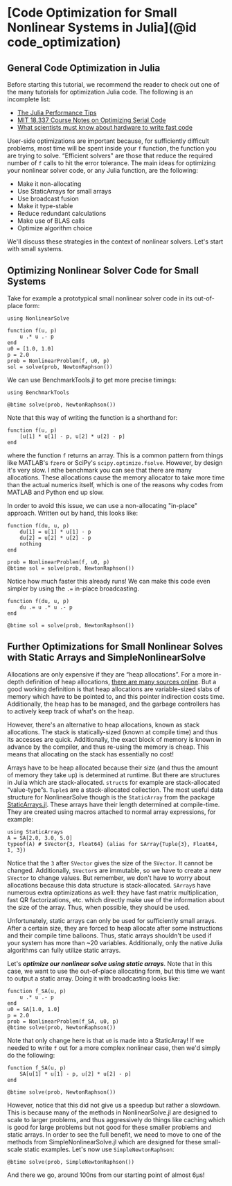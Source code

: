 # [Code Optimization for Small Nonlinear Systems in Julia](@id code_optimization)

## General Code Optimization in Julia

Before starting this tutorial, we recommend the reader to check out one of the
many tutorials for optimization Julia code. The following is an incomplete
list:

  - [The Julia Performance Tips](https://docs.julialang.org/en/v1/manual/performance-tips/)
  - [MIT 18.337 Course Notes on Optimizing Serial Code](https://mitmath.github.io/18337/lecture2/optimizing)
  - [What scientists must know about hardware to write fast code](https://viralinstruction.com/posts/hardware/)

User-side optimizations are important because, for sufficiently difficult problems,
most time will be spent inside your `f` function, the function you are
trying to solve. “Efficient solvers" are those that reduce the required
number of `f` calls to hit the error tolerance. The main ideas for optimizing
your nonlinear solver code, or any Julia function, are the following:

  - Make it non-allocating
  - Use StaticArrays for small arrays
  - Use broadcast fusion
  - Make it type-stable
  - Reduce redundant calculations
  - Make use of BLAS calls
  - Optimize algorithm choice

We'll discuss these strategies in the context of nonlinear solvers.
Let's start with small systems.

## Optimizing Nonlinear Solver Code for Small Systems

Take for example a prototypical small nonlinear solver code in its out-of-place form:

```@example small_opt
using NonlinearSolve

function f(u, p)
    u .* u .- p
end
u0 = [1.0, 1.0]
p = 2.0
prob = NonlinearProblem(f, u0, p)
sol = solve(prob, NewtonRaphson())
```

We can use BenchmarkTools.jl to get more precise timings:

```@example small_opt
using BenchmarkTools

@btime solve(prob, NewtonRaphson())
```

Note that this way of writing the function is a shorthand for:

```@example small_opt
function f(u, p)
    [u[1] * u[1] - p, u[2] * u[2] - p]
end
```

where the function `f` returns an array. This is a common pattern from things like MATLAB's `fzero`
or SciPy's `scipy.optimize.fsolve`. However, by design it's very slow. I nthe benchmark you can see
that there are many allocations. These allocations cause the memory allocator to take more time
than the actual numerics itself, which is one of the reasons why codes from MATLAB and Python end up
slow.

In order to avoid this issue, we can use a non-allocating "in-place" approach. Written out by hand,
this looks like:

```@example small_opt
function f(du, u, p)
    du[1] = u[1] * u[1] - p
    du[2] = u[2] * u[2] - p
    nothing
end

prob = NonlinearProblem(f, u0, p)
@btime sol = solve(prob, NewtonRaphson())
```

Notice how much faster this already runs! We can make this code even simpler by using
the `.=` in-place broadcasting.

```@example small_opt
function f(du, u, p)
    du .= u .* u .- p
end

@btime sol = solve(prob, NewtonRaphson())
```

## Further Optimizations for Small Nonlinear Solves with Static Arrays and SimpleNonlinearSolve

Allocations are only expensive if they are “heap allocations”. For a more
in-depth definition of heap allocations,
[there are many sources online](http://net-informations.com/faq/net/stack-heap.htm).
But a good working definition is that heap allocations are variable-sized slabs
of memory which have to be pointed to, and this pointer indirection costs time.
Additionally, the heap has to be managed, and the garbage controllers has to
actively keep track of what's on the heap.

However, there's an alternative to heap allocations, known as stack allocations.
The stack is statically-sized (known at compile time) and thus its accesses are
quick. Additionally, the exact block of memory is known in advance by the
compiler, and thus re-using the memory is cheap. This means that allocating on
the stack has essentially no cost!

Arrays have to be heap allocated because their size (and thus the amount of
memory they take up) is determined at runtime. But there are structures in
Julia which are stack-allocated. `struct`s for example are stack-allocated
“value-type”s. `Tuple`s are a stack-allocated collection. The most useful data
structure for NonlinearSolve though is the `StaticArray` from the package
[StaticArrays.jl](https://github.com/JuliaArrays/StaticArrays.jl). These arrays
have their length determined at compile-time. They are created using macros
attached to normal array expressions, for example:

```@example small_opt
using StaticArrays
A = SA[2.0, 3.0, 5.0]
typeof(A) # SVector{3, Float64} (alias for SArray{Tuple{3}, Float64, 1, 3})
```

Notice that the `3` after `SVector` gives the size of the `SVector`. It cannot
be changed. Additionally, `SVector`s are immutable, so we have to create a new
`SVector` to change values. But remember, we don't have to worry about
allocations because this data structure is stack-allocated. `SArray`s have
numerous extra optimizations as well: they have fast matrix multiplication,
fast QR factorizations, etc. which directly make use of the information about
the size of the array. Thus, when possible, they should be used.

Unfortunately, static arrays can only be used for sufficiently small arrays.
After a certain size, they are forced to heap allocate after some instructions
and their compile time balloons. Thus, static arrays shouldn't be used if your
system has more than ~20 variables. Additionally, only the native Julia
algorithms can fully utilize static arrays.

Let's ***optimize our nonlinear solve using static arrays***. Note that in this case, we
want to use the out-of-place allocating form, but this time we want to output
a static array. Doing it with broadcasting looks like:

```@example small_opt
function f_SA(u, p)
    u .* u .- p
end
u0 = SA[1.0, 1.0]
p = 2.0
prob = NonlinearProblem(f_SA, u0, p)
@btime solve(prob, NewtonRaphson())
```

Note that only change here is that `u0` is made into a StaticArray! If we needed to write `f` out
for a more complex nonlinear case, then we'd simply do the following:

```@example small_opt
function f_SA(u, p)
    SA[u[1] * u[1] - p, u[2] * u[2] - p]
end

@btime solve(prob, NewtonRaphson())
```

However, notice that this did not give us a speedup but rather a slowdown. This is because many of the
methods in NonlinearSolve.jl are designed to scale to larger problems, and thus aggressively do things
like caching which is good for large problems but not good for these smaller problems and static arrays.
In order to see the full benefit, we need to move to one of the methods from SimpleNonlinearSolve.jl
which are designed for these small-scale static examples. Let's now use `SimpleNewtonRaphson`:

```@example small_opt
@btime solve(prob, SimpleNewtonRaphson())
```

And there we go, around 100ns from our starting point of almost 6μs!
